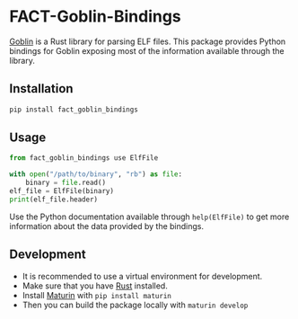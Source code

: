 # FACT-Goblin-Bindings

[Goblin](https://github.com/m4b/goblin) is a Rust library for parsing ELF files.
This package provides Python bindings for Goblin exposing most of the information available through the library.

## Installation

```sh
pip install fact_goblin_bindings
```

## Usage

```python
from fact_goblin_bindings use ElfFile

with open("/path/to/binary", "rb") as file:
    binary = file.read()
elf_file = ElfFile(binary)
print(elf_file.header)
```

Use the Python documentation available through `help(ElfFile)` to get more information about the data provided by the bindings.

## Development

- It is recommended to use a virtual environment for development.
- Make sure that you have [Rust](https://www.rust-lang.org/) installed.
- Install [Maturin](https://github.com/PyO3/maturin) with `pip install maturin`
- Then you can build the package locally with `maturin develop`
